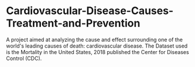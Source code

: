 # Cardiovascular-Disease-Causes-Treatment-and-Prevention

A project aimed at analyzing the cause and effect surrounding one of the world's leading causes of death: cardiovascular disease. 
The Dataset used is the Mortality in the United States, 2018 published the Center for Diseases Control (CDC). 
